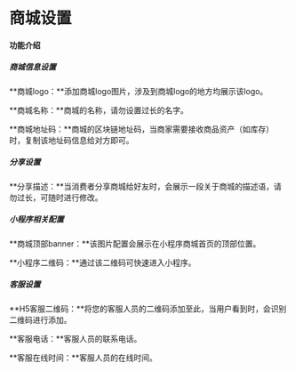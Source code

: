 # 商城设置

#### 功能介绍

##### 商城信息设置

**商城logo：**添加商城logo图片，涉及到商城logo的地方均展示该logo。

**商城名称：**商城的名称，请勿设置过长的名字。

**商城地址码：**商城的区块链地址码，当商家需要接收商品资产（如库存）时，复制该地址码信息给对方即可。



##### 分享设置

**分享描述：**当消费者分享商城给好友时，会展示一段关于商城的描述语，请勿过长，可随时进行修改。



##### 小程序相关配置

**商城顶部banner：**该图片配置会展示在小程序商城首页的顶部位置。

**小程序二维码：**通过该二维码可快速进入小程序。



##### 客服设置

**H5客服二维码：**将您的客服人员的二维码添加至此，当用户看到时，会识别二维码进行添加。

**客服电话：**客服人员的联系电话。

**客服在线时间：**客服人员的在线时间。

